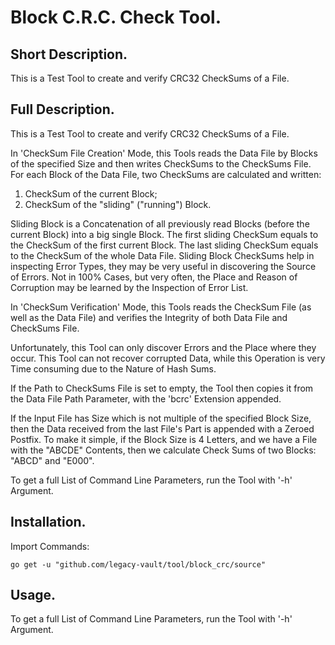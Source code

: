 # Block C.R.C. Check Tool.


## Short Description.

This is a Test Tool to create and verify CRC32 CheckSums of a File.

## Full Description.

This is a Test Tool to create and verify CRC32 CheckSums of a File.

In 'CheckSum File Creation' Mode, this Tools reads the Data File by Blocks of 
the specified Size and then writes CheckSums to the CheckSums File. For each 
Block of the Data File, two CheckSums are calculated and written: 

1. CheckSum of the current Block;
2. CheckSum of the "sliding" ("running") Block.

Sliding Block is a Concatenation of all previously read Blocks (before the 
current Block) into a big single Block. The first sliding CheckSum equals to 
the CheckSum of the first current Block. The last sliding CheckSum equals to 
the CheckSum of the whole Data File. Sliding Block CheckSums help in inspecting 
Error Types, they may be very useful in discovering the Source of Errors. Not 
in 100% Cases, but very often, the Place and Reason of Corruption may be 
learned by the Inspection of Error List.

In 'CheckSum Verification' Mode, this Tools reads the CheckSum File (as well 
as the Data File) and verifies the Integrity of both Data File and CheckSums 
File.

Unfortunately, this Tool can only discover Errors and the Place where they 
occur. This Tool can not recover corrupted Data, while this Operation is very 
Time consuming due to the Nature of Hash Sums.

If the Path to CheckSums File is set to empty, the Tool then copies it from the 
Data File Path Parameter, with the 'bcrc' Extension appended.

If the Input File has Size which is not multiple of the specified Block Size, 
then the Data received from the last File's Part is appended with a Zeroed 
Postfix. To make it simple, if the Block Size is 4 Letters, and we have a File 
with the "ABCDE" Contents, then we calculate Check Sums of two Blocks: "ABCD" 
and "E000".

To get a full List of Command Line Parameters, run the Tool with '-h' Argument.

## Installation.

Import Commands:
```
go get -u "github.com/legacy-vault/tool/block_crc/source"
```

## Usage.

To get a full List of Command Line Parameters, run the Tool with '-h' Argument.
